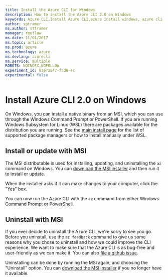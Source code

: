```yaml
---
title: Install the Azure CLI for Windows
description: How to install the Azure CLI 2.0 on Windows
keywords: Azure CLI,Install Azure CLI,azure install windows, azure cli windows, azure windows
author: sptramer
ms.author: sttramer
manager: routlaw
ms.date: 11/01/2017
ms.topic: article
ms.prod: azure
ms.technology: azure
ms.devlang: azurecli
ms.service: multiple
ROBOTS: NOINDEX,NOFOLLOW
experiment_id: 83e72847-fad8-4c
experimental: false
---
```


# Install Azure CLI 2.0 on Windows

On Windows, you can install a native binary from an MSI, which you can use through the Windows Command Prompt or PowerShell. If you are running
Windows Subsystem for Linux (WSL) there are packages available for the distribution you are running. See the [main install page](install-azure-cli.md)
for the list of supported package managers or how to install manually under WSL.

## Install or update with MSI

The MSI distributable is used for installing, updating, and uninstalling the `az` command on Windows. You can 
[download the MSI installer](https://aka.ms/InstallAzureCliWindows) and then run it to install or update.

When the installer asks if it can make changes to your computer, click the "Yes" box.

You can now run the Azure CLI with the `az` command from either Windows Command Prompt or PowerShell.

## Uninstall with MSI

If you ever decide to uninstall the Azure CLI, we're sorry to see you go. Before you uninstall, use the `az feedback` command to give us
some reasons why you chose to uninstall and how we could improve the CLI experience. We want to make sure that the Azure
CLI is as bug-free and user-friendly as we can make it. You can also [file a github issue](https://github.com/Azure/azure-cli/issues).

Uninstalling can be done by running the MSI again, and choosing the "Uninstall" option. You can 
[download the MSI installer](https://aka.ms/InstallAzureCliWindows) if you no longer have it available.
